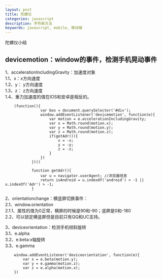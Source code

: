 ```yaml
---
layout: post
title: 陀螺仪
categories: javascript
description: 字符串方法
keywords: javascript, mobile, 移动端
---
```


陀螺仪小结

## devicemotion：window的事件，检测手机晃动事件
1、accelerationIncludingGravity：加速度对象          
1.1、x：x方向速度     
1.2、y： y方向速度               
1.3、z： z方向速度       
1.4、重力加速度的值在IOS和安卓是相反的。 
```
	(function(){
				var box = document.querySelector('#div');
				window.addEventListener('devicemotion', function(e){
					var motion = e.accelerationIncludingGravity;
					var x = Math.round(motion.x);
					var y = Math.round(motion.y);
					var z = Math.round(motion.z);
					if(getAdr()){
						x = -x;
						y = -y;
						z = -z;
					}
				})
			})()
			
			function getAdr(){
				var u = navigator.userAgent; //浏览器信息
				return isAndroid = u.indexOf('android') > -1 || u.indexOf('Adr') > -1;
			}
```

2、orientationchange：横竖屏切换事件：         
2.1、window.orientation				
2.1.1、属性的值为0正常，横屏的时候是90和-90；竖屏是0和-180              
2.2、可以锁定横竖屏但是目前只有QQ和UC支持。     

3、deviceorientation：检测手机倾斜旋转        
3.1、e.alpha 		
3.2、e.beta:x轴旋转		
3.3、e.gamma       
```
	window.addEventListener('deviceorientation', function(e){
		var x = e.beta(motion.y);
		var y = e.gamma(motion.z);
		var z = e.alpha(motion.x);
	})
```
